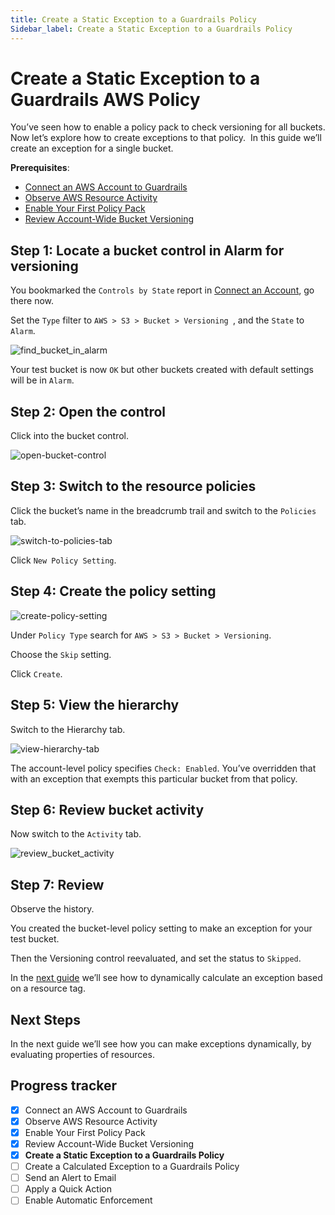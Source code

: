 ```yaml
---
title: Create a Static Exception to a Guardrails Policy
Sidebar_label: Create a Static Exception to a Guardrails Policy
---
```



# Create a Static Exception to a Guardrails AWS Policy

  
You’ve seen how to enable a policy pack to check versioning for all buckets. Now let’s explore how to create exceptions to that policy.  In this guide we’ll create an exception for a single bucket.

**Prerequisites**:   
  
- [Connect an AWS Account to Guardrails](/guardrails/docs/getting-started/getting-started-aws/connect-an-account/)
- [Observe AWS Resource Activity](/guardrails/docs/getting-started/getting-started-aws/observe-aws-activity/)
- [Enable Your First Policy Pack](/guardrails/docs/getting-started/getting-started-aws/enable-policy-pack/)
- [Review Account-Wide Bucket Versioning](/guardrails/docs/getting-started/getting-started-aws/review-account-wide/)


## Step 1: Locate a bucket control in Alarm for versioning

You bookmarked the `Controls by State` report in [Connect an Account](/guardrails/docs/getting-started/getting-started-aws/connect-an-account), go there now.

Set the `Type` filter to `AWS > S3 > Bucket > Versioning `, and the `State` to `Alarm`.

<p><img alt="find_bucket_in_alarm" src="/images/docs/guardrails/getting-started/getting-started-aws/create-static-exception/find-bucket-in-alarm.png"/></p>

Your test bucket is now `OK` but other buckets created with default settings will be in `Alarm`.

## Step 2: Open the control

Click into the bucket control.

<p><img alt="open-bucket-control" src="/images/docs/guardrails/getting-started/getting-started-aws/create-static-exception/open-bucket-control.png"/></p>

## Step 3: Switch to the resource policies

Click the bucket’s name in the breadcrumb trail and switch to the `Policies` tab.

<p><img alt="switch-to-policies-tab" src="/images/docs/guardrails/getting-started/getting-started-aws/create-static-exception/switch-to-policies-tab.png"/></p>

Click `New Policy Setting`.

## Step 4: Create the policy setting

<p><img alt="create-policy-setting" src="/images/docs/guardrails/getting-started/getting-started-aws/create-static-exception/create-policy-setting.png"/></p>

Under `Policy Type` search for `AWS > S3 > Bucket > Versioning`.

Choose the `Skip` setting.

Click `Create`.  


## Step 5: View the hierarchy

Switch to the Hierarchy tab.  

<p><img alt="view-hierarchy-tab" src="/images/docs/guardrails/getting-started/getting-started-aws/create-static-exception/view-hierarchy-tab.png"/></p>

The account-level policy specifies `Check: Enabled`. You’ve overridden that with an exception that exempts this particular bucket from that policy.

## Step 6: Review bucket activity

Now switch to the `Activity` tab.

<p><img alt="review_bucket_activity" src="/images/docs/guardrails/getting-started/getting-started-aws/create-static-exception/review-bucket-activity.png"/></p>

## Step 7: Review

Observe the history.

You created the bucket-level policy setting to make an exception for your test bucket.  
  
Then the Versioning control reevaluated, and set the status to `Skipped`.

  
In the [next guide](/guardrails/docs/getting-started/getting-started-aws/create-calculated-exception) we’ll see how to dynamically calculate an exception based on a resource tag.  


## Next Steps

In the next guide we’ll see how you can make exceptions dynamically, by evaluating properties of resources.


## Progress tracker

- [x] Connect an AWS Account to Guardrails
- [x] Observe AWS Resource Activity
- [x] Enable Your First Policy Pack
- [x] Review Account-Wide Bucket Versioning
- [x] **Create a Static Exception to a Guardrails Policy**
- [ ] Create a Calculated Exception to a Guardrails Policy
- [ ] Send an Alert to Email
- [ ] Apply a Quick Action
- [ ] Enable Automatic Enforcement
